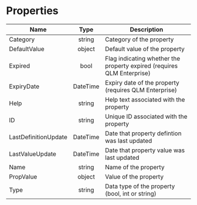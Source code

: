 # Properties

| Name                 |   Type   | Description                                                            |
| -------------------- | :------: | ---------------------------------------------------------------------- |
| Category             |  string  | Category of the property                                               |
| DefaultValue         |  object  | Default value of the property                                          |
| Expired              |   bool   | Flag indicating whether the property expired (requires QLM Enterprise) |
| ExpiryDate           | DateTime | Expiry date of the property (requires QLM Enterprise)                  |
| Help                 |  string  | Help text associated with the property                                 |
| ID                   |  string  | Unique ID associated with the property                                 |
| LastDefinitionUpdate | DateTime | Date that property defintion was last updated                          |
| LastValueUpdate      | DateTime | Date that property value was last updated                              |
| Name                 |  string  | Name of the property                                                   |
| PropValue            |  object  | Value of the property                                                  |
| Type                 |  string  | Data type of the property (bool, int or string)                        |
